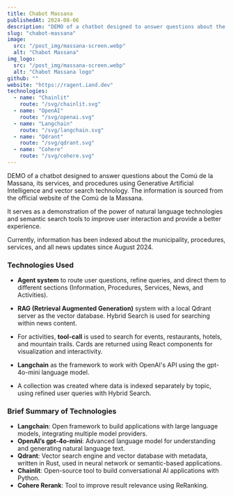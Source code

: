 ```yaml
---
title: Chabot Massana
publishedAt: 2024-08-06
description: "DEMO of a chatbot designed to answer questions about the Comú de la Massana, its services, and procedures using Generative Artificial Intelligence and vector search technology."
slug: "chabot-massana"
image: 
  src: "/post_img/massana-screen.webp"
  alt: "Chabot Massana"
img_logo: 
  src: "/post_img/massana-screen.webp"
  alt: "Chabot Massana logo"
github: ""
website: "https://ragent.iand.dev"
technologies:
  - name: "Chainlit"
    route: "/svg/chainlit.svg"
  - name: "OpenAI"
    route: "/svg/openai.svg"
  - name: "Langchain"
    route: "/svg/langchain.svg"
  - name: "Qdrant"
    route: "/svg/qdrant.svg"
  - name: "Cohere"
    route: "/svg/cohere.svg"
---
```


DEMO of a chatbot designed to answer questions about the Comú de la Massana, its services, and procedures using Generative Artificial Intelligence and vector search technology. The information is sourced from the official website of the Comú de la Massana.

It serves as a demonstration of the power of natural language technologies and semantic search tools to improve user interaction and provide a better experience.

Currently, information has been indexed about the municipality, procedures, services, and all news updates since August 2024.

### Technologies Used

- **Agent system** to route user questions, refine queries, and direct them to different sections (Information, Procedures, Services, News, and Activities).

- **RAG (Retrieval Augmented Generation)** system with a local Qdrant server as the vector database. Hybrid Search is used for searching within news content.

- For activities, **tool-call** is used to search for events, restaurants, hotels, and mountain trails. Cards are returned using React components for visualization and interactivity.

- **Langchain** as the framework to work with OpenAI's API using the gpt-4o-mini language model.

- A collection was created where data is indexed separately by topic, using refined user queries with Hybrid Search.

### Brief Summary of Technologies

- **Langchain**: Open framework to build applications with large language models, integrating multiple model providers.
- **OpenAI’s gpt-4o-mini**: Advanced language model for understanding and generating natural language text.
- **Qdrant**: Vector search engine and vector database with metadata, written in Rust, used in neural network or semantic-based applications.
- **Chainlit**: Open-source tool to build conversational AI applications with Python.
- **Cohere Rerank**: Tool to improve result relevance using ReRanking.
